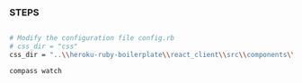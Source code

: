### STEPS

## 
```bash
# Modify the configuration file config.rb
# css_dir = "css"
css_dir = "..\\heroku-ruby-boilerplate\\react_client\\src\\components\\ui"

compass watch

```
